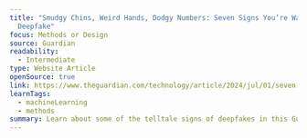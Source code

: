 ```yaml
---
title: "Smudgy Chins, Weird Hands, Dodgy Numbers: Seven Signs You’re Watching a
  Deepfake"
focus: Methods or Design
source: Guardian
readability:
  - Intermediate
type: Website Article
openSource: true
link: https://www.theguardian.com/technology/article/2024/jul/01/seven-signs-deepfake-artificial-intelligence-videos-photographs
learnTags:
  - machineLearning
  - methods
summary: Learn about some of the telltale signs of deepfakes in this Guardian article.
---
```

